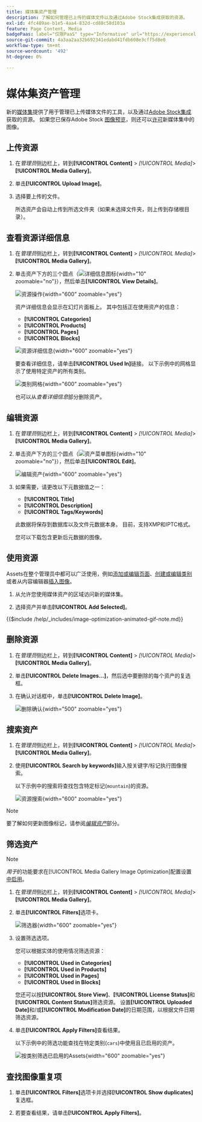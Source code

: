 ```yaml
---
title: 媒体集资产管理
description: 了解如何管理已上传的媒体文件以及通过Adobe Stock集成获取的资源。
exl-id: 4fc489ae-b1e5-4aa4-832d-cd88c58d103a
feature: Page Content, Media
badgePaas: label="仅限PaaS" type="Informative" url="https://experienceleague.adobe.com/en/docs/commerce/user-guides/product-solutions" tooltip="仅适用于云项目(Adobe管理的PaaS基础架构)和内部部署项目上的Adobe Commerce 。"
source-git-commit: 4a3aa2aa32b692341edabd41fdb608e3cff5d8e0
workflow-type: tm+mt
source-wordcount: '492'
ht-degree: 0%

---
```


# 媒体集资产管理

新的[媒体集](media-gallery.md)提供了用于管理已上传媒体文件的工具，以及通过[Adobe Stock集成](adobe-stock.md)获取的资源。 如果您已保存Adobe Stock [图像预览](adobe-stock-save-preview.md)，则还可以[许可](adobe-stock-license-image.md)新媒体集中的图像。

## 上传资源

1. 在&#x200B;_管理员_&#x200B;侧边栏上，转到&#x200B;**[!UICONTROL Content]** > _[!UICONTROL Media]_>**[!UICONTROL Media Gallery]**。

1. 单击&#x200B;**[!UICONTROL Upload Image]**。

1. 选择要上传的文件。

   所选资产会自动上传到所选文件夹（如果未选择文件夹，则上传到存储根目录）。

## 查看资源详细信息

1. 在&#x200B;_管理员_&#x200B;侧边栏上，转到&#x200B;**[!UICONTROL Content]** > _[!UICONTROL Media]_>**[!UICONTROL Media Gallery]**。

1. 单击资产下方的三个圆点（![详细信息图标](./assets/media-gallery-asset-menu-icon.png){width="10" zoomable="no"}），然后单击&#x200B;**[!UICONTROL View Details]**。

   ![资源操作](./assets/media-gallery-asset-actions.png){width="600" zoomable="yes"}

   资产详细信息会显示在幻灯片面板上。 其中包括正在使用资产的信息：

   - **[!UICONTROL Categories]**
   - **[!UICONTROL Products]**
   - **[!UICONTROL Pages]**
   - **[!UICONTROL Blocks]**

   ![资源详细信息](./assets/media-gallery-asset-details.png){width="600" zoomable="yes"}

   要查看详细信息，请单击&#x200B;**[!UICONTROL Used In]**&#x200B;链接。 以下示例中的网格显示了使用特定资产的所有类别。

   ![类别网格](./assets/media-gallery-asset-categories.png){width="600" zoomable="yes"}

   也可以从&#x200B;_查看详细信息_&#x200B;部分删除资产。

## 编辑资源

1. 在&#x200B;_管理员_&#x200B;侧边栏上，转到&#x200B;**[!UICONTROL Content]** > _[!UICONTROL Media]_>**[!UICONTROL Media Gallery]**。

1. 单击资产下方的三个圆点（![资产菜单图标](./assets/media-gallery-asset-menu-icon.png){width="10" zoomable="no"}），然后单击&#x200B;**[!UICONTROL Edit]**。

   ![编辑资产](./assets/media-gallery-edit-asset.png){width="600" zoomable="yes"}

1. 如果需要，请更改以下元数据值之一：

   - **[!UICONTROL Title]**
   - **[!UICONTROL Description]**
   - **[!UICONTROL Tags/Keywords]**

   此数据将保存到数据库以及文件元数据本身。 目前，支持XMP和IPTC格式。

   您可以下载包含更新后元数据的图像。

## 使用资源

Assets在整个管理员中都可以广泛使用，例如[添加或编辑页面](page-add.md)、[创建或编辑类别](../catalog/category-create.md)或者从内容编辑器[插入图像](editor-insert-image.md)。

1. 从允许您使用媒体资产的区域访问新的媒体集。

1. 选择资产并单击&#x200B;**[!UICONTROL Add Selected]**。

{{$include /help/_includes/image-optimization-animated-gif-note.md}}

## 删除资源

1. 在&#x200B;_管理员_&#x200B;侧边栏上，转到&#x200B;**[!UICONTROL Content]** > _[!UICONTROL Media]_>**[!UICONTROL Media Gallery]**。

1. 单击&#x200B;**[!UICONTROL Delete Images...]**，然后选中要删除的每个资产的复选框。

1. 在确认对话框中，单击&#x200B;**[!UICONTROL Delete Image]**。

   ![删除确认](./assets/media-gallery-bulk-delete-confirm.png){width="500" zoomable="yes"}

## 搜索资产

1. 在&#x200B;_管理员_&#x200B;侧边栏上，转到&#x200B;**[!UICONTROL Content]** > _[!UICONTROL Media]_>**[!UICONTROL Media Gallery]**。

1. 使用&#x200B;**[!UICONTROL Search by keywords]**&#x200B;输入按关键字/标记执行图像搜索。

   以下示例中的搜索将查找包含特定标记(`mountain`)的资源。

   ![资源搜索](./assets/media-gallery-asset-search.png){width="600" zoomable="yes"}

>[!NOTE]
>
>要了解如何更新图像标记，请参阅&#x200B;_[编辑资产](#edit-an-asset)_&#x200B;部分。

## 筛选资产

>[!NOTE]
>
>_用于_&#x200B;的功能要求在[!UICONTROL Media Gallery Image Optimization]配置设置[中启用](media-gallery-image-optimization.md)。

1. 在&#x200B;_管理员_&#x200B;侧边栏上，转到&#x200B;**[!UICONTROL Content]** > _[!UICONTROL Media]_>**[!UICONTROL Media Gallery]**。

1. 单击&#x200B;**[!UICONTROL Filters]**&#x200B;选项卡。

   ![筛选器](./assets/media-gallery-filters.png){width="600" zoomable="yes"}

1. 设置筛选选项。

   您可以根据实体的使用情况筛选资源：

   - **[!UICONTROL Used in Categories]**
   - **[!UICONTROL Used in Products]**
   - **[!UICONTROL Used in Pages]**
   - **[!UICONTROL Used in Blocks]**

   您还可以按&#x200B;**[!UICONTROL Store View]**、**[!UICONTROL License Status]**&#x200B;和&#x200B;**[!UICONTROL Content Status]**&#x200B;筛选资源。 设置&#x200B;**[!UICONTROL Uploaded Date]**&#x200B;和/或&#x200B;**[!UICONTROL Modification Date]**&#x200B;的日期范围，以根据文件日期筛选资源。

1. 单击&#x200B;**[!UICONTROL Apply Filters]**&#x200B;查看结果。

   以下示例中的筛选功能查找在特定类别(`cars`)中使用且已启用的资产。

   ![按类别筛选已启用的Assets](./assets/media-gallery-filter-by-category.png){width="600" zoomable="yes"}

## 查找图像重复项

1. 单击&#x200B;**[!UICONTROL Filters]**&#x200B;选项卡并选择&#x200B;**[!UICONTROL Show duplicates]**&#x200B;复选框。

1. 若要查看结果，请单击&#x200B;**[!UICONTROL Apply Filters]**。

<!-- Last updated from includes: 2024-01-30 15:43:39 -->
